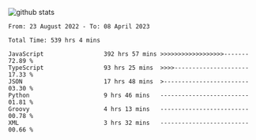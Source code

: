 
![github stats](https://github-readme-stats.vercel.app/api?username=realmahd1&show_icons=true&theme=codeSTACKr&hide_rank=true&count_private=true)

<!--START_SECTION:waka-->

```text
From: 23 August 2022 - To: 08 April 2023

Total Time: 539 hrs 4 mins

JavaScript                 392 hrs 57 mins >>>>>>>>>>>>>>>>>>-------   72.89 %
TypeScript                 93 hrs 25 mins  >>>>---------------------   17.33 %
JSON                       17 hrs 48 mins  >------------------------   03.30 %
Python                     9 hrs 46 mins   -------------------------   01.81 %
Groovy                     4 hrs 13 mins   -------------------------   00.78 %
XML                        3 hrs 32 mins   -------------------------   00.66 %
```

<!--END_SECTION:waka-->

